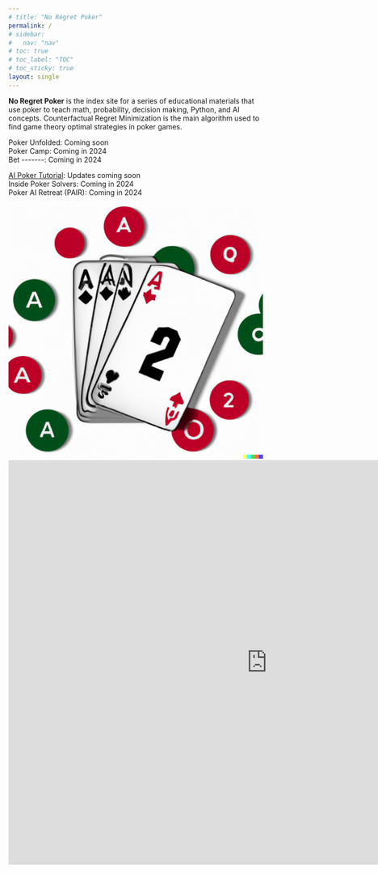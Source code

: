 ```yaml
---
# title: "No Regret Poker"
permalink: /
# sidebar:
#   nav: "nav"
# toc: true
# toc_label: "TOC"
# toc_sticky: true
layout: single
---
```

**No Regret Poker** is the index site for a series of educational materials that use poker to teach math, probability, decision making, Python, and AI concepts. Counterfactual Regret Minimization is the main algorithm used to find game theory optimal strategies in poker games. 

Poker Unfolded: Coming soon
<br>Poker Camp: Coming in 2024
<br>Bet -------: Coming in 2024

[AI Poker Tutorial](https://aipokertutorial.com): Updates coming soon
<br>Inside Poker Solvers: Coming in 2024
<br>Poker AI Retreat (PAIR): Coming in 2024

<center><img src="./assets/nrp.png" alt="No Regret Poker">

<iframe src="https://docs.google.com/forms/d/e/1FAIpQLSep2wLWyYzyBt2tBxCjlhEzUmMfSu8iVRRT2Zs5C5GUf_F3gw/viewform?embedded=true" width="1024" height="800" frameborder="0" marginheight="0" marginwidth="0">Loading…</iframe>
</center>